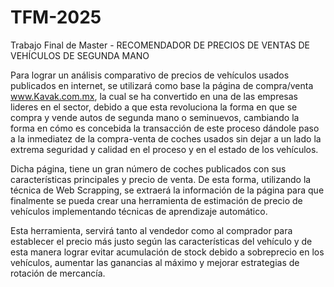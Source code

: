 # TFM-2025
Trabajo Final de Master - RECOMENDADOR DE PRECIOS DE VENTAS DE VEHÍCULOS DE SEGUNDA MANO

Para lograr un análisis comparativo de precios de vehículos usados publicados en internet, se utilizará como base la página de compra/venta www.Kavak.com.mx, la cual se ha convertido en una de las empresas lideres en el sector, debido a que esta revoluciona la forma en que se compra y vende autos de segunda mano o seminuevos, cambiando la forma en cómo es concebida la transacción de este proceso dándole paso a la inmediatez de la compra-venta de coches usados sin dejar a un lado la extrema seguridad y calidad en el proceso y en el estado de los vehículos.

Dicha página, tiene un gran número de coches publicados con sus características principales y precio de venta. De esta forma, utilizando la técnica de Web Scrapping, se extraerá la información de la página para que finalmente se pueda crear una herramienta de estimación de precio de vehículos implementando técnicas de aprendizaje automático. 

Esta herramienta, servirá tanto al vendedor como al comprador para establecer el precio más justo según las características del vehículo y de esta manera lograr evitar acumulación de stock debido a sobreprecio en los vehículos, aumentar las ganancias al máximo y mejorar estrategias de rotación de mercancía.
